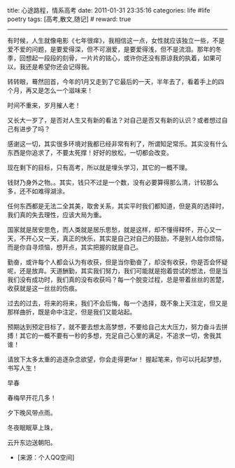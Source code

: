 title: 心途路程，情系高考
date: 2011-01-31 23:35:16
categories: life #life poetry
tags: [高考,散文,随记]  # <!--more-->
reward: true

---

有时候，人生就像电影《七年很痒》，我相信这一点，女性就应该独立一些，不是爱不爱的问题，是要爱得深，但不可溺爱，是要爱得浅，但不是流泪。那年的冬季，回想起一段段的刻骨，一片片的铭心，或许你还没有原谅我的执着，如果可以，我还是希望你还会记得我。

转转眼，蓦然回首，今年的1月又走到了它最后的一天，半年去了，看着手上的四个月，再又是怎么一个滋味来！

时间不重来，岁月摧人老！

<!--more-->

又长大一岁了，是否对人生又有新的看法？对自己是否又有新的认识？或者想过自己有进步了吗？

感谢这一切，其实很多环境对我都已经非常有利了，所谓知足常乐。其实没有什么东西是你追求了，不要太死撑！好好的放松，一切都会改变。

现在剩下的目标，只有高考，所以就是埋头学习，其它的一概不理。

钱财乃身外之物。。其实，钱只不过是一个数，没有必要算得那么清，计较那么多，还不如难得湖涂。

任何东西都是无法二全其美，取舍关系，其实平时我们都知道，但是真的选择时，我们真的失去理性，应该大局为重。

国家就是居安思危，而人类就是居乐思愁，就是这样，却不懂得释怀，开心又一天，不开心又一天，真正的快乐，其实是自己对自己的鼓励，不是别人给你烦恼，而是你自寻烦恼，想开点，其实把握的就是自己。

勤奋，或许每个人都会认为有收获，但是当你勤奋了，却没有收获，你是否会怀疑呢，还是放弃。天道酬勤，其实我们努力，我们可能就是抱着尝试的想法，但是当我们没有成功时，我们真的没有收获吗？每一个脱变过程，总是带着丝丝的苦楚，收获就是这一丝丝的伤痕。

过去的过去，将来的将来，我们不会后悔，每一个选择，既不象上天注定，但又是那样曲折，既是命中注定，但是我们又能站起。



预期达到预定目标了，就不要去想太高梦想，不要给自己太大压力，努力奋斗去拼搏！其它的一概不要有一秒的多想，充足自己心里的满足，不追求一切，舍我其谁！

请放下太多太重的追逐杂念欲望，你会走得更far！
握起笔来，你可以托起梦想，书写人生！


早春

春梅早开花几多！

夕下晚风带点雨。

冬夜眠眠草上珠，

云升东边送朝阳。


- [来源：个人QQ空间]
